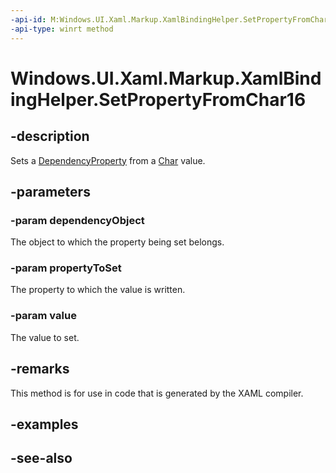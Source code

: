 ```yaml
---
-api-id: M:Windows.UI.Xaml.Markup.XamlBindingHelper.SetPropertyFromChar16(System.Object,Windows.UI.Xaml.DependencyProperty,System.Char)
-api-type: winrt method
---
```


<!-- Method syntax
public void SetPropertyFromChar16(System.Object dependencyObject, Windows.UI.Xaml.DependencyProperty propertyToSet, System.Char value)
-->

# Windows.UI.Xaml.Markup.XamlBindingHelper.SetPropertyFromChar16

## -description
Sets a [DependencyProperty](../windows.ui.xaml/dependencyproperty.md) from a [Char](/dotnet/api/system.char?view=dotnet-uwp-10.0&preserve-view=true) value.



## -parameters
### -param dependencyObject
The object to which the property being set belongs.

### -param propertyToSet
The property to which the value is written.

### -param value
The value to set.

## -remarks
This method is for use in code that is generated by the XAML compiler.

## -examples

## -see-also
